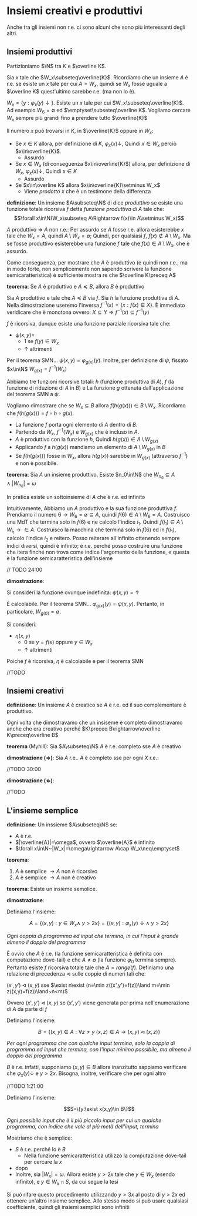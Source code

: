 # Insiemi creativi e produttivi

Anche tra gli insiemi non r.e. ci sono alcuni che sono più interessanti degli altri.

## Insiemi produttivi

Partizioniamo $\N$ tra $K$ e $\overline K$.

Sia $x$ tale che $W_x\subseteq\overline{K}$. Ricordiamo che un insieme $A$ è r.e. se esiste un $x$ tale per cui $A=W_x$, quindi se $W_x$ fosse uguale a $\overline K$ quest'ultimo sarebbe r.e. (ma non lo è).

$W_x=\{y:\varphi_x(y)\downarrow\}$. Esiste un $x$ tale per cui $W_x\subseteq\overline{K}$. Ad esempio $W_6=\emptyset$ ed $\emptyset\subseteq\overline K$. Vogliamo cercare $W_x$ sempre più grandi fino a prendere tutto $\overline{K}$

Il numero $x$ può trovarsi in $K$, in $\overline{K}$ oppure in $W_x$:
* Se $x\in K$ allora, per definizione di $K$, $\varphi_x(x)\downarrow$, Quindi $x\in W_x$ perciò $x\in\overline{K}$.
  * Assurdo
* Se $x\in W_x$ (di conseguenza $x\in\overline{K}$) allora, per definizione di $W_x$, $\varphi_x(x)\downarrow$, Quindi $x\in K$
  * Assurdo
* Se $x\in\overline K$ allora $x\in\overline{K}\setminus W_x$
  * Viene *prodotto* $x$ che è un testimone della differenza

**definizione**: Un insieme $A\subseteq\N$ di dice *produttivo* se esiste una funzione totale ricorsiva $f$ detta *funzione produttiva di $A$* tale che: 
$$\forall x\in\N(W_x\subseteq A\Rightarrow f(x)\in A\setminus W_x)$$

$A$ produttivo $\Rightarrow$ $A$ non r.e.: Per assurdo se $A$ fosse r.e. allora esisterebbe $x$ tale che $W_x=A$, quindi $A\setminus W_x=\emptyset$; Quindi, per qualsiasi $f$, $f(x)\notin A\setminus W_x$. Ma se fosse produttivo esisterebbe una funzione $f$ tale che $f(x)\in A\setminus W_x$, che è assurdo.

Come conseguenza, per mostrare che $A$ è produttivo (e quindi non r.e., ma in modo forte, non semplicemente non sapendo scrivere la funzione semicaratteristica) è sufficiente mostra re che $\overline K\preceq A$

**teorema**: Se $A$ è produttivo e $A\preceq B$, allora $B$ è produttivo

Sia $A$ produttivo e tale che $A\preceq B$ via $f$. Sia $h$ la funzione produttiva di $A$. Nella dimostrazione useremo l'inversa $f^{-1}(x)=\{x:f(x)\in X\}$. È immediato veridicare che è monotona ovvero: $X\subseteq Y\Rightarrow f^{-1}(x)\subseteq f^{-1}(y)$

$f$ è ricorsiva, dunque esiste una funzione parziale ricorsiva tale che:

* $\psi(x,y)=$
  * $1$ se $f(y)\in W_x$
  * $\uparrow$ altrimenti

Per il teorema SMN... $\psi(x,y)=\varphi_{g(x)}(y)$. Inoltre, per definizione di $\psi$, fissato $x\in\N$ $W_{g(x)}=f^{-1}(W_x)$

Abbiamo tre funzioni ricorsive totali: $h$ (funzione produttiva di $A$), $f$ (la funzione di riduzione di $A$ in $B$) e La funzione $g$ ottenuta dall'applicazione del teorema SMN a $\psi$.

Vogliamo dimostrare che se $W_x\subseteq B$ allora $f(h(g(x)))\in B\setminus W_x$. Ricordiamo che $f(h(g(x)))=f\circ h\circ g(x)$.
* La funzione $f$ porta ogni elemento di $A$ dentro di $B$.
* Partendo da $W_x$, $f^{-1}(W_x)$ è $W_{g(x)}$ che è incluso in $A$.
* $A$ è produttivo con la funzione $h$, Quindi $h(g(x))\in A\setminus W_{g(x)}$
* Applicando $f$ a $h(g(x))$ mandiamo un elemento di $A\setminus W_{g(x)}$ in $B$
* Se $f(h(g(x)))$ fosse in $W_x$, allora $h(g(x))$ sarebbe in $W_{g(x)}$ (attraverso $f^{-1}$) e non è possibile.

**teorema**: Sia $A$ un insieme produttivo. Esiste $n_0\in\N$ che $W_{n_0}\subseteq A\land|W_{n_0}|=\omega$

In pratica esiste un sottoinsieme di $A$ che è r.e. ed infinito

Intuitivamente, Abbiamo un $A$ produttivo e la sua funzione produttiva $f$. Prendiamo il numero $6\rightarrow W_6=\emptyset\subseteq A$, quindi $f(6)\in A\setminus W_6=A$. Costruisco una MdT che termina solo in $f(6)$ e ne calcolo l'indice $i_1$. Quindi $f(i_1)\in A\setminus W_{i_1}\rightarrow\in A$. Costruisco la macchina che termina solo in $f(6)$ ed in $f(i_1)$, calcolo l'indice $i_2$ e reitero. Posso reiterare all'infinito ottenendo sempre indici diversi, quindi è infinito; è r.e. perché posso costruire una funzione che itera finché non trova come indice l'argomento della funzione, e questa è la funzione semicaratteristica dell'insieme

// TODO 24:00

**dimostrazione**:

Si consideri la funzione ovunque indefinita: $\psi(x,y)=\uparrow$

È calcolabile. Per il teorema SMN... $\varphi_{g(x)}(y)=\psi(x,y)$. Pertanto, in particolare, $W_{g(0)}=\emptyset$.

Si consideri:
* $\eta(x,y)$
  * $0$ se $y=f(x)$ oppure $y\in W_x$
  * $\uparrow$ altrimenti

Poiché $f$ è ricorsiva, $\eta$ è calcolabile e per il teorema SMN

//TODO

## Insiemi creativi

**definizione**: Un insieme $A$ è creatico se $A$ è r.e. ed il suo complementare è produttivo.

Ogni volta che dimostravamo che un insiseme è completo dimostravamo anche che era creativo perché $K\preceq B\rightarrow\overline K\preceq\overline B$

**teorema** (Myhill): Sia $A\subseteq\N$ $A$ è r.e. completo sse $A$ è creativo

**dimostrazione $(\Rightarrow)$**: Sia $A$ r.e.. $A$ è completo sse per ogni $X$ r.e.: 

//TODO 30:00


**dimostrazione $(\Leftarrow)$**:

//TODO

## L'insieme semplice

**definizione**: Un inssieme $A\subseteq\N$ se:
* $A$ è r.e.
* $|\overline{A}|=\omega$, ovvero $\overline{A}$ è infinito
* $\forall x\in\N~|W_x|=\omega\rightarrow A\cap W_x\neq\emptyset$

**teorema**:
1. $A$ è semplice $\rightarrow A$ non è ricorsivo
2. $A$ è semplice $\rightarrow A$ non è creativo

**teorema**: Esiste un insieme semolice.

**dimostrazione**:

Definiamo l'insieme:

$$A=\{(x,y):y\in W_x\land~y>2x\}=\{(x,y):\varphi_x(y)\downarrow\land~y>2x\}$$

*Ogni coppia di programma ed input che termina, in cui l'input è grande almeno il doppio del programma*

È ovvio che $A$ è r.e. (la funzione semicaratteristica è definita con computazione dove-tail) e che $A\neq\emptyset$ (la funzione $\varphi_0$ termina sempre). Pertanto esiste $f$ ricorsiva totale tale che $A=range(f)$. Definiamo una relazione di precedenza $\triangleleft$ sulle coppie di numeri tali che:

$(x',y')\triangleleft(x,y)$ sse $\exist n\exist (n=\min z((x',y')=f(z))\land m=\min z((x,y)=f(z))\land~n<m)$

Ovvero $(x',y')\triangleleft(x,y)$ se $(x',y')$ viene generata per prima nell'enumerazione di $A$ da parte di $f$

Definiamo l'insieme:

$$B=\{(x,y)\in A:\forall z\neq y~(x,z)\in A\rightarrow(x,y)\triangleleft(x,z)\}$$

*Per ogni programma che con qualche input termina, solo la coppia di programma ed input che termina, con l'input minimo possibile, ma almeno il doppio del programma*

$B$ è r.e. infatti, supponiamo $(x,y)\in B$ allora inanzitutto sappiamo verificare che $\varphi_x(y)\downarrow$ e $y>2x$. Bisogna, inoltre, verificare che per ogni altro 

//TODO 1:21:00

Definiamo l'insieme:

$$S=\{y:\exist x(x,y)\in B\}$$

*Ogni possibile input che è il più piccolo input per cui un qualche programma, con indice che vale al più metà dell'input, termina*

Mostriamo che è semplice:
* $S$ è r.e. perché lo è $B$
  * Nella funzione semicaratteristica utilizzo la computazione dove-tail per cercare la $x$
* dopo
* Inoltre, sia $|W_x|=\omega$. Allora esiste $y>2x$ tale che $y\in W_x$ (esendo infinito), e $y\in W_x\cap S$, da cui segue la tesi

Si può rifare questo procedimento utilizzando $y>3x$ al posto di $y>2x$ ed ottenere un'altro insieme semplice. Allo stesso modo si può usare qualsiasi coefficiente, quindi gli insiemi semplici sono infiniti
